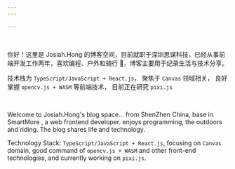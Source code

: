 ```yaml
---
---

---
```


<br />

你好！这里是 Josiah.Hong 的博客空间，目前就职于深圳思谋科技，已经从事前端开发工作两年，喜欢编程、户外和骑行 🚴，博客主要用于纪录生活与技术分享。

技术栈为 `TypeScript/JavaScript + React.js`， 聚焦于 `Canvas` 领域相关， 良好掌握 `opencv.js + WASM` 等前端技术， 目前正在研究 `pixi.js`

<br />

Welcome to Josiah.Hong's blog space... from ShenZhen China, base in SmartMore , a web frontend developer. enjoys programming, the outdoors and riding. The blog shares life and technology.

Technology Stack: `TypeScript/JavaScript + React.js`, focusing on `Canvas` domain, good command of `opencv.js + WASM` and other front-end technologies, and currently working on `pixi.js`.

<br />
